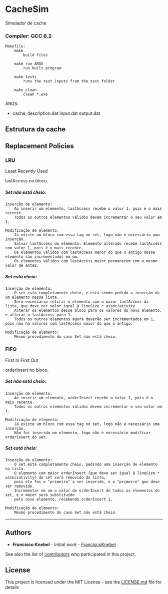 # CacheSim
Simulador de cache

### Compiler: GCC 6.2
```
Makefile:
	make
		build files

	make run ARGS
		run built program

	make tests
		runs the test inputs from the test folder

	make clean
		clean *.exe
```

ARGS:
- cache_description.dat input.dat output.dat

## Estrutura da cache


## Replacement Policies

### LRU
Least Recently Used

lastAccess no bloco.

##### Set não está cheio:

	Inserção de elemento:
		Ao inserir um elemento, lastAccess recebe o valor 1, pois é o mais recente.
		Todos os outros elementos válidos devem incrementar o seu valor em 1.

	Modificação de elemento:
		Já existe um bloco com essa tag no set, logo não é necessário uma inserção.
		Salvar lastAccess do elemento. Elemento alterado recebe lastAccess com valor 1, pois é o mais recente.
		Os elementos válidos com lastAccess menor do que o antigo desse elemento são incrementados em um.
		Os elementos válidos com lastAccess maior permanecem com o mesmo valor de antes.

##### Set está cheio:

	Inserção de elemento:
		O set está completamente cheio, e está sendo pedido a inserção de um elemento nessa lista.
		Será necessário retirar o elemento com o maior lastAccess da lista, que deve ter valor igual à lineSize * associativity.
		Alterar os elementos desse bloco para os valores do novo elemento, e alterar o lastAccess para 1.
		Todos os outros elementos agora deverão ser incrementados em 1, pois não há valores com lastAccess maior do que o antigo.

	Modificação de elemento:
		Mesmo procedimento do caso Set não está cheio.


### FIFO
First In First Out

orderInsert no bloco.

##### Set não está cheio:

	Inserção de elemento:
		Ao inserir um elemento, orderInsert recebe o valor 1, pois é o mais recente.
		Todos os outros elementos válidos devem incrementar o seu valor em 1.

	Modificação de elemento:
		Já existe um bloco com essa tag no set, logo não é necessário uma inserção.
		Não foi inserido um elemento, logo não é necessário modificar orderInsert do set.

##### Set está cheio:

	Inserção de elemento:
		O set está completamente cheio, pedindo uma inserção de elemento na lista.
		O elemento com maior orderInsert (que deve ser igual à lineSize * associativity) do set será removido da lista,
		pois ele foi o "primeiro" a ser inserido, e o "primeiro" que deve ser removido.
		Incrementar em um o valor de orderInsert de todos os elementos do set, e o maior será substituído
		pelo novo elemento, recebendo orderInsert 1.

	Modificação de elemento:
		Mesmo procedimento do caso Set não está cheio.

-----

## Authors

* **Francisco Knebel** - *Initial work* - [FranciscoKnebel](https://github.com/franciscoknebel)

See also the list of [contributors](https://github.com/franciscoknebel/cacheSim/contributors) who participated in this project.


## License

This project is licensed under the MIT License - see the [LICENSE.md](LICENSE.md) file for details
